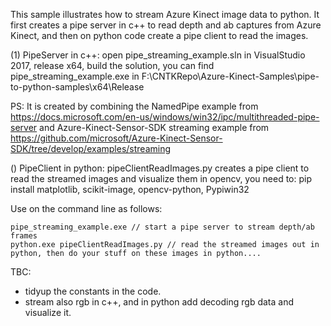 This sample illustrates how to stream Azure Kinect image data to python.
It first creates a pipe server in c++ to read depth and ab captures from Azure Kinect, and then on python code create a pipe client to read the images.

(1) PipeServer in c++: open pipe_streaming_example.sln in VisualStudio 2017, release x64, build the solution, you can find 
							pipe_streaming_example.exe in F:\CNTKRepo\Azure-Kinect-Samples\pipe-to-python-samples\x64\Release

PS: It is created by combining the NamedPipe example from https://docs.microsoft.com/en-us/windows/win32/ipc/multithreaded-pipe-server
and Azure-Kinect-Sensor-SDK streaming example from https://github.com/microsoft/Azure-Kinect-Sensor-SDK/tree/develop/examples/streaming

() PipeClient in python: pipeClientReadImages.py creates a pipe client to read the streamed images and visualize them in opencv, you need to:
						 pip install matplotlib, scikit-image, opencv-python, Pypiwin32
 

Use on the command line as follows:

	pipe_streaming_example.exe // start a pipe server to stream depth/ab frames
	python.exe pipeClientReadImages.py // read the streamed images out in python, then do your stuff on these images in python....


TBC:
- tidyup the constants in the code.
- stream also rgb in c++, and in python add decoding rgb data and visualize it.
